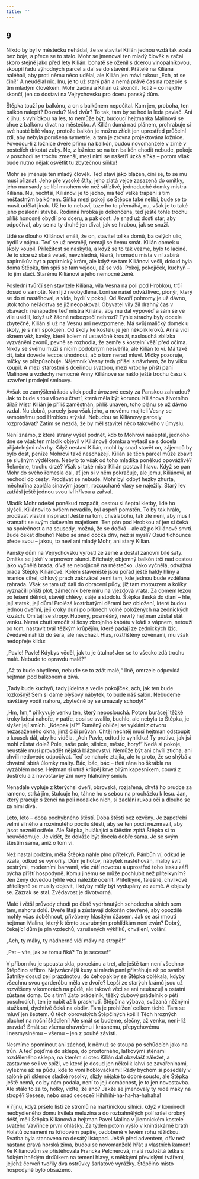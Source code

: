 ```yaml
---
title: ''
---
```


## 9

Nikdo by byl v městečku nehádal, že se stavitel Kilián jednou vzdá tak zcela bez boje, a přece se to stalo. Mohr se jmenoval ten mladý člověk a začal skoro stejně jako před lety Kilián: bohatě se oženil s dcerou vinopalníkovou, skoupil řadu výhodných parcel a dal se do stavění. Přátelé na Kiliána naléhali, aby proti němu něco udělal, ale Kilián jen mávl rukou: „Ech, ať se činí!“ A neudělal nic. Inu, je to už starý pán a nemá právě čas na rozepře s tím mladým člověkem. Mohr začíná a Kilián už skončil. Totiž – co nejdřív skončí, jen co dostaví na Vejrychovsku pro dceru panský dům.

Štěpka touží po balkónu, a on s balkónem nepočítal. Kam jen, proboha, ten balkón nalepit? Dozadu? Nad dvůr? To tak, tam by se hodila leda pavlač. Ani k jihu, s vyhlídkou na les, to nemůže být, budoucí hejtmanka Malinová se chce z balkónu dívat na městečko. A Kilián dumá nad plánem, prohrabuje si své husté bílé vlasy, protože balkón je možno zřídit jen uprostřed průčelní zdi, aby nebyla porušena symetrie, a tam je zrovna projektována ložnice. Povedou-li z ložnice dveře přímo na balkón, budou novomanželé v zimě v postelích drkotat zuby. Ne, z ložnice se na ten balkón chodit nebude, pokoje v poschodí se trochu zmenší, mezi nimi se našetří úzká síňka – potom však bude nutno nějak osvětlit tu zbytečnou síňku!

Mohr se jmenuje ten mladý člověk. Teď staví jako blázen, činí se, to se mu musí přiznat. Jeho pře vysoké štíty, jeho zlatá vejce zasazená do omítky, jeho mansardy se líbí mnohem víc než střízlivé, jednoduché domky mistra Kiliána. Nu, nechťsi, Kiliánovi je to jedno, má teď velké trápení s tím nešťastným balkónem. Síňka mezi pokoji se Štěpce také nelíbí, bude se to musit udělat jinak. Už ho to nebaví, tuze ho to přemáhá, nu, však je to také jeho poslední stavba. Rodinná hrobka je dokončena, teď ještě tohle trochu příliš honosné obydlí pro dceru, a pak dost. Je snad už dosti stár, aby odpočíval, aby se na ty druhé jen díval, jak se hrabou, jak se snaží.

Lidé se dlouho Kiliánovi smáli, že on, stavitel tolika domů, ba celých ulic, bydlí v nájmu. Teď se už nesmějí, nemají se čemu smát. Kilián domek u školy koupil. Příležitost se naskytla, a když se to tak vezme, bylo to laciné. Je to sice už stará veteš, nevzhledná, těsná, hromadu místa v ní zabírá papírníkův byt a papírnický krám, ale když se tam Kiliánovi vešli, dokud byla doma Štěpka, tím spíš se tam vejdou, až se vdá. Pokoj, pokojíček, kuchyň – to jim stačí. Starému Kiliánovi a jeho nemocné ženě.

Poslední tvůrčí sen stavitele Kiliána, vila Vesna na poli pod Hrobkou, trčí dosud o samotě. Není již neobydlena. Loni se našel odvážlivec, pionýr, který se do ní nastěhoval, a vida, bydlí v pokoji. Od škvoří pohromy je už dávno, útok toho neřádstva se již neopakoval. Obyvatel vily žil drahný čas v obavách: nenapadne teď mistra Kiliána, aby mu dal výpověď a sám se ve vile usídlil, když už žádné nebezpečí nehrozí? Tyhle strachy byly docela zbytečné, Kilián si už na Vesnu ani nevzpomene. Má svůj maličký domek u školy, je s ním spokojen. Od školy ke kostelu je jen několik kroků. Anna vidí oknem věž, kavky, které kolem ní ustavičně krouží, naslouchá zblízka vyzvánění zvonů, pevně se rozhodla, že zemře s kostelní věží před očima. Nikdy se svému muži s ničím podobným nesvěřila, ale Kilián to ví. Má také cit, také dovede leccos uhodnout, ač o tom nerad mluví. Mlčky pozoruje, mlčky se přizpůsobuje. Nájemník Vesny tedy přišel s návrhem, že by vilku koupil. A mezi starostmi s dceřinou svatbou, mezi vrtochy příští paní Malinové a vzdechy nemocné Anny Kiliánové se našlo ještě trochu času k uzavření prodejní smlouvy.

Avšak co zamýšlená řada vilek podle úvozové cesty za Panskou zahradou? Jak to bude s tou vilovou čtvrtí, která měla být korunou Kiliánova životního díla? Mistr Kilián je příliš zaměstnán, příliš unaven, toho plánu se už dávno vzdal. Nu dobrá, parcely jsou však jeho, a novému majiteli Vesny se samotnému pod Hrobkou stýská. Nebudou se Kiliánovy parcely rozprodávat? Zatím se nezdá, že by měl stavitel něco takového v úmyslu.

Není známo, z které strany vyšel podnět, kdo to Mohrovi našeptal, jednoho dne se však ten mladík objevil v Kiliánově domku a vytasil se s docela přijatelnými návrhy. Když nestaví Kilián, mohl by snad stavět on, zájemců by bylo dost, peníze Mohrovi také nescházejí. Kilián se těch parcel může zbavit se slušným výdělkem. Nebylo to však od toho mladíka poněkud opovážlivé? Řekněme, trochu drzé? Však si také mistr Kilián postavil hlavu. Když se pan Mohr do svého řemesla dal, ať jen si v něm pokračuje, ale jemu, Kiliánovi, ať nechodí do cesty. Prodávat se nebude. Mohr byl odbyt hezky zhurta, měchuřina zaplála sinavým jasem, rozcuchané vlasy se naježily. Starý lev zatřásl ještě jednou svou lví hřívou a zařval.

Mladík Mohr odešel poněkud rozpačit, cestou si šeptal kletby, lidé ho slyšeli. Kiliánovi to ovšem nevadilo, byl aspoň pomstěn. To by tak hrálo, prodávat vlastní inspiraci! Ještě na tom, chválabohu, tak zle není, aby musil kramařit se svým duševním majetkem. Ten pán pod Hrobkou ať jen si čeká na společnost a na sousedy, možná, že se dočká – ale až po Kiliánově smrti. Bude čekat dlouho? Nebo se snad dočká dřív, než si myslí? Osud tichounce přede svou – jakou, to neví ani mladý Mohr, ani starý Kilián.

Panský dům na Vejrychovsku vyrostl ze země a dostal zánovní bílé šaty. Omítka se jiskří v srpnovém slunci. Břichatý, objemný balkón trčí nad cestou jako vyčnělá brada, dívá se nebojácně na městečko. Jako vyčnělá, odvážná brada Štěpky Kiliánové. Kolem staveniště jsou pořád ještě haldy hlíny a hranice cihel, cihlový prach zakrvácel zemi tam, kde jednou bude vzdělána zahrada. Však se tam už dali do obracení půdy, již tam motouzem a kolíky vyznačili příští plot, zámečník bere míru na vjezdová vrata. Za domem lezou po lešení dělníci, stavějí chlévy, stáje a stodolu. Štěpka tleská do dlaní – hle, její statek, její dům! Prolézá kostrbatými děrami bez obložení, které budou jednou dveřmi, její kroky duní po prknech volně položených na zednických kozách. Omítají se stropy. Hubený, posměšný, nevrlý hejtman zůstal stát venku. Nemá chuti smočit si šosy zbrojního kabátu v kádi s vápnem, netouží po tom, nastavit tvář těžkým krůpějím, které padají ze zednických lžic. Zvědavě nahlíží do šera, ale nevchází. Hlas, roztříštěný ozvěnami, mu však nedopřeje klidu:

„Pavle! Pavle! Kdybys věděl, jak tu je útulno! Jen se to všecko zdá trochu malé. Nebude to opravdu malé?“

„Až to bude obydleno, nebude se to zdát malé,“ líně, omrzele odpovídá hejtman pod balkónem a zívá.

„Tady bude kuchyň, tady jídelna a vedle pokojíček, ach, jak ten bude rozkošný! Sem si dáme plyšový nábytek, to bude náš salón. Nebudeme návštěvy vodit nahoru, zbytečně by se umazaly schody!“

„Hm, hm,“ přikyvuje venku ten, který neposlouchá. Potom burácejí těžké kroky kdesi nahoře, v patře, cosi se svalilo, buchlo, ale nebyla to Štěpka, je slyšet její smích. „Kdepak jsi?“ Ruměný obličej se vyklání z otvoru nezasaženého okna, jímž čiší průvan. Chtěj nechtěj musí hejtman odstoupit o kousek dál, aby ho viděla. „Ach Pavle, odtud je vyhlídka! Ty protivo, jak jsi mohl zůstat dole? Pole, naše pole, silnice, město, hory!“ Nedá si pokoje, neustále musí provádět nějaká bláznovství. Nemůže být ani chvíli zticha, ani chvíli nedovede odpočívat. Teď se nahoře ztajila, ale to proto, že se shýbá a chvatně sbírá úlomky malty. Bác, bác, bác – třetí rána ho škrábla na vyzáblém nose. Hejtman si utírá krůpěj krve bílým kapesníkem, couvá z dostřelu a z novostavby zní nový hlaholivý smích.

Nenadále vypluje z kterýchsi dveří, obrovská, rozjařená, chytá ho prudce za rameno, strká jím, štulcuje ho, táhne ho s sebou na procházku k lesu. Jan, který pracuje s ženci na poli nedaleko nich, si zaclání rukou oči a dlouho se za nimi dívá.

Léto, léto – doba pochybného štěstí. Doba štěstí bez ozvěny. Je zapotřebí velmi silného a rozvinutého pocitu štěstí, aby se ten pocit nezmrazil, aby jásot nezněl osiřele. Ale Štěpka, hulákající a štěstím zpitá Štěpka si to neuvědomuje. Je vidět, že dokáže být docela dobře sama. Je se svým štěstím sama, aniž o tom ví.

Než nastal podzim, měla Štěpka náhle plno přítelkyň. Pánbůh ví, odkud je vzala, odkud se vynořily. Dům je hotov, nábytek nastěhován, malby svítí pestrými, moderními barvami, vše září novotou a uprostřed toho lesku září pýcha příští hospodyně. Komu jinému se může pochlubit než přítelkyním? Jen ženy dovedou tyhle věci náležitě ocenit. Přítelkyně, falešné, chvilkové přítelkyně se musily objevit, i kdyby měly být vydupány ze země. A objevily se. Zázrak se stal. Zvědavost je divotvorná.

Malé i větší průvody chodí po čistě vydrhnutých schodech a síních sem tam, nahoru dolů. Dveře lítají a zůstávají dokořán otevřené, aby opozdilé mohly včas doběhnout, přivábeny hlasitým úžasem. Jak se asi rmoutí hejtman Malina, který k těmto zevrubným prohlídkám není zván? Dobrý, čekající dům je pln vzdechů, vzrušených výkřiků, chválení, volání.

„Ach, ty máky, ty nádherné vlčí máky na stropě!“

„Pst – víte, jak se tomu říká? To je secese!“

V příborníku je spousta skla, porcelánu a tret, ale ještě tam není všechno Štěpčino stříbro. Nejvzácnější kusy si mladá paní přistěhuje až po svatbě. Šatníky dosud zejí prázdnotou, do čehopak by se Štěpka oblékala, kdyby všechnu svou garderóbu měla ve dvoře? Lepší ze starých krámů jsou už rozvěšeny v komorách na půdě, ale takové věci se ani neukazují a ostatní zůstane doma. Co s tím? Zato prádelník, těžký dubový prádelník o pěti poschodích, ten je nabit až k prasknutí. Štěpčina výbava, svázaná něžnými stužkami, dychtivě čeká na obdiv. Tam je prohlížení celkem tiché. Tam se mluví jen šeptem. Ó těch obrovských Štěpčiných košil! Těch hrozných plachet na noční škádlení! Ale smát se budeme, slečny, až venku, není-liž pravda? Smát se všemu ohavnému i krásnému, přepychovému i nesmyslnému – všemu – jen z pouhé závisti.

Nesmíme opominout ani záchod, k němuž se stoupá po schůdcích jako na trůn. A teď pojďme do sklepa, do prostorného, laťkovými stěnami rozděleného sklepa, na kterém si otec Kilián dal obzvlášť záležet, a zastavme se i ve spíži, ve které je dosud jen několik lahví se zavařeninami, vylezme až na půdu, kde to voní hoblovačkami! Rády bychom si poseděly v salóně při sklence sladké rosolky, slízly nějaké to dobré sousto, ale Štěpka ještě nemá, co by nám podala, není to její domácnost, je to jen novostavba. Ale stálo to za to, holky, viďte, že ano? Jakže se jmenovaly ty rudé máky na stropě? Sesese, nebo snad cecece? Hihihihi-ha-ha-ha-hahaha!

V říjnu, když pršelo listí ze stromů na martinickou silnici, když v komínech neobydleného domu kvílela meluzína a do rozbahnělých polí sršel drobný déšť, měli Štěpka Kiliánová a hejtman Pavel Malina v jilemnickém kostele svatého Vavřince první ohlášky. Za týden potom vyšlo v knihtiskárně bratří Holatů oznámení na křídovém papíře, ozdobené v levém rohu růžičkou. Svatba byla stanovena na desátý listopad. Ještě před adventem, dřív než nastane pravá horská zima, budou se novomanželé hřát u vlastních kamen! Ke Kiliánovům se přistěhovala Francka Pelcnerová, malá rozložitá tetka s řídkým hnědým drdůlkem na temeni hlavy, s měkkými převislými tvářemi, jejichž červeň tvořily dva ostrůvky šarlatové vyrážky. Štěpčino místo hospodyně bylo obsazeno.
